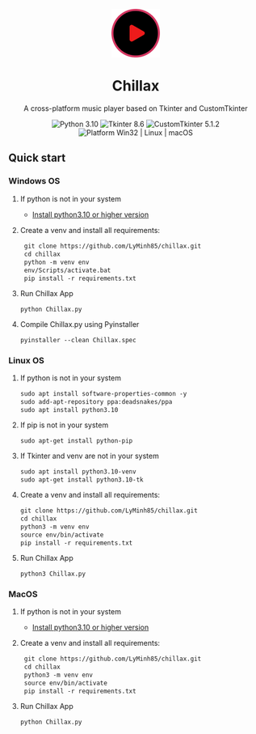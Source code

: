<p align="center">
  <img width="96" align="center" src="assets/images/logo.png" alt="logo">
</p>
  <h1 align="center">
  Chillax
</h1>
<p align="center">
  A cross-platform music player based on Tkinter and CustomTkinter
</p>

<p align="center">

  <a style="text-decoration:none">
    <img src="https://img.shields.io/badge/Python-3.10-blue.svg?color=00B16A" alt="Python 3.10"/>
  </a>

  <a style="text-decoration:none">
    <img src="https://img.shields.io/badge/Tkinter-8.6-00B16A" alt="Tkinter 8.6"/>
  </a>
    
  <a style="text-decoration:none">
    <img src="https://img.shields.io/badge/CustomTkinter-5.1.2-00B16A" alt="CustomTkinter 5.1.2"/>
  </a>

  <a style="text-decoration:none">
    <img src="https://img.shields.io/badge/Platform-Win32%20|%20Linux%20|%20macOS-blue?color=00B16A" alt="Platform Win32 | Linux | macOS"/>
  </a>
</p>

## Quick start
### Windows OS
1. If python is not in your system
   - [Install python3.10 or higher version](https://www.python.org/downloads/)

2. Create a venv and install all requirements:
   ```shell
    git clone https://github.com/LyMinh85/chillax.git
    cd chillax
    python -m venv env
    env/Scripts/activate.bat
    pip install -r requirements.txt
    ```
3. Run Chillax App
    ```shell
    python Chillax.py
    ```
   
4. Compile Chillax.py using Pyinstaller
   ```shell
   pyinstaller --clean Chillax.spec
   ```
### Linux OS
1. If python is not in your system
   ```shell
   sudo apt install software-properties-common -y
   sudo add-apt-repository ppa:deadsnakes/ppa
   sudo apt install python3.10
   ```
2. If pip is not in your system
   ```shell
   sudo apt-get install python-pip
   ```
3. If Tkinter and venv are not in your system
   ```shell
   sudo apt install python3.10-venv
   sudo apt-get install python3.10-tk
   ```
4. Create a venv and install all requirements:
    ```shell
    git clone https://github.com/LyMinh85/chillax.git
    cd chillax
    python3 -m venv env
    source env/bin/activate
    pip install -r requirements.txt
    ```
5. Run Chillax App
    ```shell
    python3 Chillax.py
    ```
   
### MacOS
1. If python is not in your system
   - [Install python3.10 or higher version](https://www.python.org/downloads/macos/)

2. Create a venv and install all requirements:
   ```shell
    git clone https://github.com/LyMinh85/chillax.git
    cd chillax
    python3 -m venv env
    source env/bin/activate
    pip install -r requirements.txt
    ```

3. Run Chillax App
    ```shell
    python Chillax.py
    ```